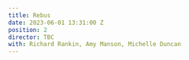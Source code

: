 ```yaml
---
title: Rebus
date: 2023-06-01 13:31:00 Z
position: 2
director: TBC
with: Richard Rankin, Amy Manson, Michelle Duncan
---
```


